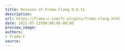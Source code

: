 ```yaml
---
title: Release of Frama-Clang 0.0.11
description:
url: https://frama-c.com/fc-plugins/frama-clang.html
date: 2021-07-13T00:00:00-00:00
preview_image:
authors:
- Frama-C
source:
---
```



